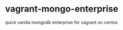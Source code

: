 vagrant-mongo-enterprise
========================

quick vanilla mongodb enterprise for vagrant on centos
